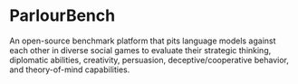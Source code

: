 # ParlourBench

An open-source benchmark platform that pits language models against each other in diverse social games to evaluate their strategic thinking, diplomatic abilities, creativity, persuasion, deceptive/cooperative behavior, and theory-of-mind capabilities.
